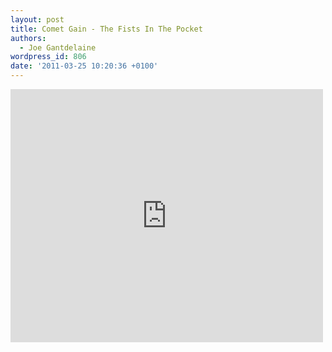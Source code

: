 ```yaml
---
layout: post
title: Comet Gain - The Fists In The Pocket
authors:
  - Joe Gantdelaine
wordpress_id: 806
date: '2011-03-25 10:20:36 +0100'
---
```

<iframe title="YouTube video player" width="500" height="405" src="http://www.youtube.com/embed/kVbikXOYHrg" frameborder="0" allowfullscreen></iframe>
